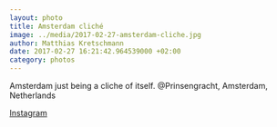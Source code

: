```yaml
---
layout: photo
title: Amsterdam cliché
image: ../media/2017-02-27-amsterdam-cliche.jpg
author: Matthias Kretschmann
date: 2017-02-27 16:21:42.964539000 +02:00
category: photos
---
```


Amsterdam just being a cliche of itself. @Prinsengracht, Amsterdam, Netherlands

[Instagram](https://www.instagram.com/p/BRFoXCOFZa1/)
